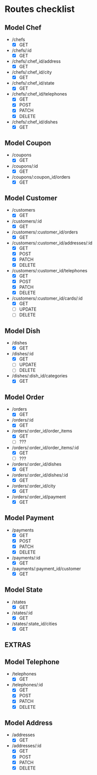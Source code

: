 # Routes checklist

## Model Chef

- /chefs
  - [x] GET
- /chefs/:id
  - [x] GET
- /chefs/:chef_id/address
  - [x] GET
- /chefs/:chef_id/city
  - [x] GET
- /chefs/:chef_id/state
  - [x] GET
- /chefs/:chef_id/telephones
  - [x] GET
  - [x] POST
  - [x] PATCH
  - [x] DELETE
- /chefs/:chef_id/dishes
  - [x] GET

## Model Coupon

- /coupons
  - [x] GET
- /coupons/:id
  - [x] GET
- /coupons/:coupon_id/orders
  - [x] GET

## Model Customer

- /customers
  - [x] GET
- /customers/:id
  - [x] GET
- /customers/:customer_id/orders
  - [x] GET
- /customers/:customer_id/addresses/:id
  - [x] GET
  - [x] POST
  - [x] PATCH
  - [x] DELETE
- /customers/:customer_id/telephones
  - [x] GET
  - [x] POST
  - [x] PATCH
  - [x] DELETE
- /customers/:customer_id/cards/:id
  - [x] GET
  - [ ] UPDATE
  - [ ] DELETE

## Model Dish

- /dishes
  - [x] GET
- /dishes/:id
  - [x] GET
  - [ ] UPDATE
  - [ ] DELETE
- /dishes/:dish_id/categories
  - [x] GET

## Model Order

- /orders
  - [x] GET
- /orders/:id
  - [x] GET
- /orders/:order_id/order_items
  - [x] GET
  - [ ] ???
- /orders/:order_id/order_items/:id
  - [x] GET
  - [ ] ???
- /orders/:order_id/dishes
  - [x] GET
- /orders/:order_id/dishes/:id
  - [x] GET
- /orders/:order_id/city
  - [x] GET
- /orders/:order_id/payment
  - [x] GET

## Model Payment

- /payments
  - [x] GET
  - [x] POST
  - [x] PATCH
  - [x] DELETE
- /payments/:id
  - [x] GET
- /payments/:payment_id/customer
  - [x] GET

## Model State

- /states
  - [x] GET
- /states/:id
  - [x] GET
- /states/:state_id/cities
  - [x] GET

## EXTRAS

## Model Telephone

- /telephones
  - [x] GET
- /telephones/:id
  - [x] GET
  - [x] POST
  - [x] PATCH
  - [x] DELETE

## Model Address

- /addresses
  - [x] GET
- /addresses/:id
  - [x] GET
  - [x] POST
  - [x] PATCH
  - [x] DELETE

